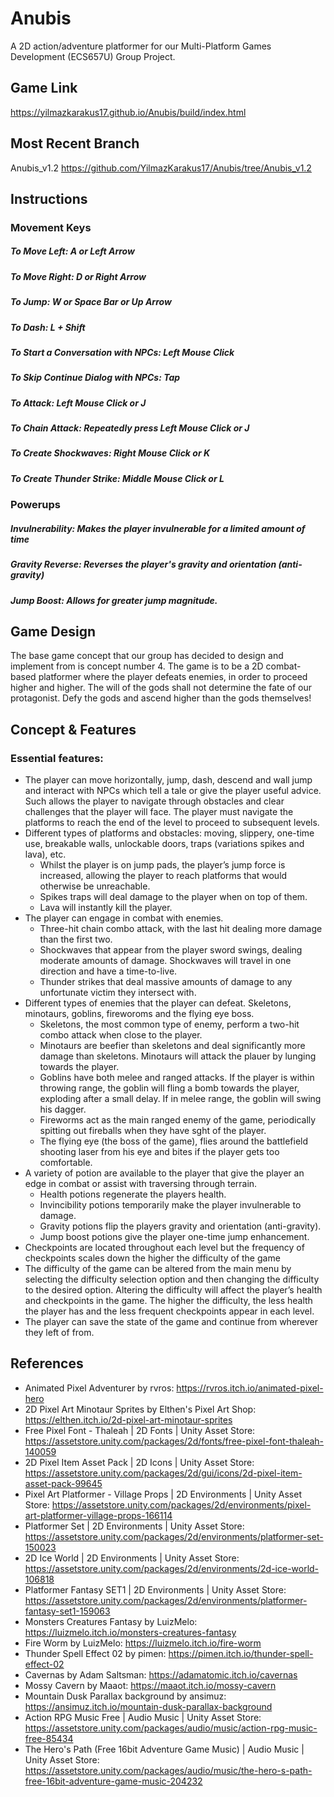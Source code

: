 # Anubis
A 2D action/adventure platformer for our Multi-Platform Games Development (ECS657U) Group Project.

## Game Link
https://yilmazkarakus17.github.io/Anubis/build/index.html

## Most Recent Branch
Anubis_v1.2 https://github.com/YilmazKarakus17/Anubis/tree/Anubis_v1.2

## Instructions
### Movement Keys
##### To Move Left: **A** or **Left Arrow**
##### To Move Right: **D** or **Right Arrow**
##### To Jump: **W** or **Space Bar** or **Up Arrow**
##### To Dash: **L + Shift**


##### To Start a Conversation with NPCs: **Left Mouse Click**
##### To Skip Continue Dialog with NPCs: **Tap**

##### To Attack: **Left Mouse Click** or J
##### To Chain Attack: Repeatedly press **Left Mouse Click** or J
##### To Create Shockwaves: **Right Mouse Click** or K
##### To Create Thunder Strike: **Middle Mouse Click** or L

### Powerups
##### Invulnerability: Makes the player invulnerable for a limited amount of time
##### Gravity Reverse: Reverses the player's gravity and orientation (anti-gravity)
##### Jump Boost: Allows for greater jump magnitude.

## Game Design
The base game concept that our group has decided to design and implement from is concept number 4. The game is to be a 2D combat-based platformer where the player defeats enemies, in order to proceed higher and higher. The will of the gods shall not determine the fate of our protagonist. Defy the gods and ascend higher than the gods themselves!

## Concept & Features
### Essential features:
* The player can move horizontally, jump, dash, descend and wall jump and interact with NPCs which tell a tale or give the player useful advice. Such allows the player to navigate through obstacles and clear challenges that the player will face. The player must navigate the platforms to reach the end of the level to proceed to subsequent levels.
* Different types of platforms and obstacles: moving, slippery, one-time use, breakable walls, unlockable doors, traps (variations spikes and lava), etc.
  * Whilst the player is on jump pads, the player’s jump force is increased, allowing the player to reach platforms that would otherwise be unreachable.
  * Spikes traps will deal damage to the player when on top of them.
  * Lava will instantly kill the player.
* The player can engage in combat with enemies.
  * Three-hit chain combo attack, with the last hit dealing more damage than the first two.
  * Shockwaves that appear from the player sword swings, dealing moderate amounts of damage. Shockwaves will travel in one direction and have a time-to-live.
  * Thunder strikes that deal massive amounts of damage to any unfortunate victim they intersect with.
* Different types of enemies that the player can defeat. Skeletons, minotaurs, goblins, fireworoms and the flying eye boss.
  * Skeletons, the most common type of enemy, perform a two-hit combo attack when close to the player.
  * Minotaurs are beefier than skeletons and deal significantly more damage than skeletons. Minotaurs will attack the plauer by lunging towards the player.
  * Goblins have both melee and ranged attacks. If the player is within throwing range, the goblin will fling a bomb towards the player, exploding after a small delay. If in melee range, the goblin will swing his dagger.
  * Fireworms act as the main ranged enemy of the game, periodically spitting out fireballs when they have sght of the player.
  * The flying eye (the boss of the game), flies around the battlefield shooting laser from his eye and bites if the player gets too comfortable.
* A variety of potion are available to the player that give the player an edge in combat or assist with traversing through terrain.
  * Health potions regenerate the players health.
  * Invincibility potions temporarily make the player invulnerable to damage.
  * Gravity potions flip the players gravity and orientation (anti-gravity).
  * Jump boost potions give the player one-time jump enhancement.
* Checkpoints are located throughout each level but the frequency of checkpoints scales down the higher the difficulty of the game
* The difficulty of the game can be altered from the main menu by selecting the difficulty selection option and then changing the difficulty to the desired option. Altering the difficulty will affect the player’s health and checkpoints in the game. The higher the difficulty, the less health the player has and the less frequent checkpoints appear in each level.
* The player can save the state of the game and continue from wherever they left of from.

## References 
* Animated Pixel Adventurer by rvros: https://rvros.itch.io/animated-pixel-hero
* 2D Pixel Art Minotaur Sprites by Elthen's Pixel Art Shop: https://elthen.itch.io/2d-pixel-art-minotaur-sprites
* Free Pixel Font - Thaleah | 2D Fonts | Unity Asset Store: https://assetstore.unity.com/packages/2d/fonts/free-pixel-font-thaleah-140059
* 2D Pixel Item Asset Pack | 2D Icons | Unity Asset Store: https://assetstore.unity.com/packages/2d/gui/icons/2d-pixel-item-asset-pack-99645
* Pixel Art Platformer - Village Props | 2D Environments | Unity Asset Store: https://assetstore.unity.com/packages/2d/environments/pixel-art-platformer-village-props-166114
* Platformer Set | 2D Environments | Unity Asset Store: https://assetstore.unity.com/packages/2d/environments/platformer-set-150023
* 2D Ice World | 2D Environments | Unity Asset Store: https://assetstore.unity.com/packages/2d/environments/2d-ice-world-106818
* Platformer Fantasy SET1 | 2D Environments | Unity Asset Store: https://assetstore.unity.com/packages/2d/environments/platformer-fantasy-set1-159063
* Monsters Creatures Fantasy by LuizMelo: https://luizmelo.itch.io/monsters-creatures-fantasy
* Fire Worm by LuizMelo: https://luizmelo.itch.io/fire-worm
* Thunder Spell Effect 02 by pimen: https://pimen.itch.io/thunder-spell-effect-02
* Cavernas by Adam Saltsman: https://adamatomic.itch.io/cavernas
* Mossy Cavern by Maaot: https://maaot.itch.io/mossy-cavern
* Mountain Dusk Parallax background by ansimuz: https://ansimuz.itch.io/mountain-dusk-parallax-background
* Action RPG Music Free | Audio Music | Unity Asset Store: https://assetstore.unity.com/packages/audio/music/action-rpg-music-free-85434
* The Hero's Path (Free 16bit Adventure Game Music) | Audio Music | Unity Asset Store: https://assetstore.unity.com/packages/audio/music/the-hero-s-path-free-16bit-adventure-game-music-204232



